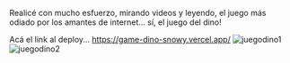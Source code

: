 Realicé con mucho esfuerzo, mirando videos y leyendo, el juego más odiado por los amantes de internet... sí, el juego del dino!

Acá el link al deploy... https://game-dino-snowy.vercel.app/
![juegodino1](https://user-images.githubusercontent.com/99872514/179147264-1243189f-bcd0-4f9f-a7f7-2e3ee448725a.png)
![juegodino2](https://user-images.githubusercontent.com/99872514/179147273-ba61f83a-124c-44dd-b53d-61041f4e0fd0.png)
